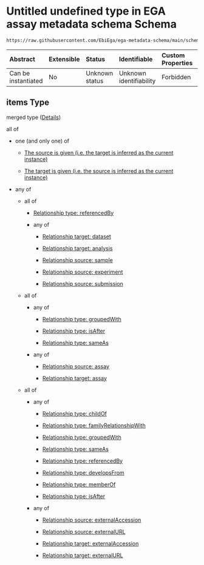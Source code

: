 # Untitled undefined type in EGA assay metadata schema Schema

```txt
https://raw.githubusercontent.com/EbiEga/ega-metadata-schema/main/schemas/EGA.assay.json#/properties/assayRelationships/items
```



| Abstract            | Extensible | Status         | Identifiable            | Custom Properties | Additional Properties | Access Restrictions | Defined In                                                                 |
| :------------------ | :--------- | :------------- | :---------------------- | :---------------- | :-------------------- | :------------------ | :------------------------------------------------------------------------- |
| Can be instantiated | No         | Unknown status | Unknown identifiability | Forbidden         | Allowed               | none                | [EGA.assay.json\*](../../../schemas/EGA.assay.json "open original schema") |

## items Type

merged type ([Details](ega-3-properties-assay-relationships-items.md))

all of

*   one (and only one) of

    *   [The source is given (i.e. the target is inferred as the current instance)](ega-4-defs-ega-relationships-object-oneof-the-source-is-given-ie-the-target-is-inferred-as-the-current-instance.md "check type definition")

    *   [The target is given (i.e. the source is inferred as the current instance)](ega-4-defs-ega-relationships-object-oneof-the-target-is-given-ie-the-source-is-inferred-as-the-current-instance.md "check type definition")

*   any of

    *   all of

        *   [Relationship type: referencedBy](ega-4-defs-relationship-type-referencedby.md "check type definition")

        *   any of

            *   [Relationship target: dataset](ega-4-defs-relationship-target-dataset.md "check type definition")

            *   [Relationship target: analysis](ega-4-defs-relationship-target-analysis.md "check type definition")

            *   [Relationship source: sample](ega-4-defs-relationship-source-sample.md "check type definition")

            *   [Relationship source: experiment](ega-4-defs-relationship-source-experiment.md "check type definition")

            *   [Relationship source: submission](ega-4-defs-relationship-source-submission.md "check type definition")

    *   all of

        *   any of

            *   [Relationship type: groupedWith](ega-4-defs-relationship-type-groupedwith.md "check type definition")

            *   [Relationship type: isAfter](ega-4-defs-relationship-type-isafter.md "check type definition")

            *   [Relationship type: sameAs](ega-4-defs-relationship-type-sameas.md "check type definition")

        *   any of

            *   [Relationship source: assay](ega-4-defs-relationship-source-assay.md "check type definition")

            *   [Relationship target: assay](ega-4-defs-relationship-target-assay.md "check type definition")

    *   all of

        *   any of

            *   [Relationship type: childOf](ega-4-defs-relationship-type-childof.md "check type definition")

            *   [Relationship type: familyRelationshipWith](ega-4-defs-relationship-type-familyrelationshipwith.md "check type definition")

            *   [Relationship type: groupedWith](ega-4-defs-relationship-type-groupedwith.md "check type definition")

            *   [Relationship type: sameAs](ega-4-defs-relationship-type-sameas.md "check type definition")

            *   [Relationship type: referencedBy](ega-4-defs-relationship-type-referencedby.md "check type definition")

            *   [Relationship type: developsFrom](ega-4-defs-relationship-type-developsfrom.md "check type definition")

            *   [Relationship type: memberOf](ega-4-defs-relationship-type-memberof.md "check type definition")

            *   [Relationship type: isAfter](ega-4-defs-relationship-type-isafter.md "check type definition")

        *   any of

            *   [Relationship source: externalAccession](ega-4-defs-relationship-source-externalaccession.md "check type definition")

            *   [Relationship source: externalURL](ega-4-defs-relationship-source-externalurl.md "check type definition")

            *   [Relationship target: externalAccession](ega-4-defs-relationship-target-externalaccession.md "check type definition")

            *   [Relationship target: externalURL](ega-4-defs-relationship-target-externalurl.md "check type definition")
